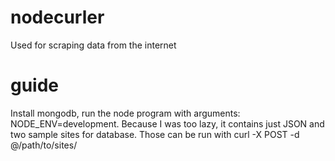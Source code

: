 # nodecurler
Used for scraping data from the internet

# guide
Install mongodb, run the node program with arguments: NODE_ENV=development. Because I was too lazy, it contains just JSON and two sample sites for database. Those can be run with curl -X POST -d @/path/to/sites/
